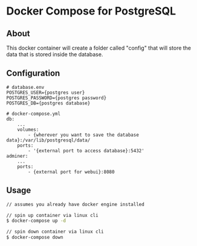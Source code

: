 # Docker Compose for PostgreSQL 

## About
This docker container will create a folder called "config" that will store the data that is stored inside the database. 

## Configuration
```text
# database.env
POSTGRES_USER={postgres user}
POSTGRES_PASSWORD={postgres password}
POSTGRES_DB={postgres database}

# docker-compose.yml
db:
    ...
    volumes:
        - {wherever you want to save the database data}:/var/lib/postgresql/data/
    ports:
        - '{external port to access database}:5432'
adminer:
    ...
    ports: 
        - {external port for webui}:8080
```

## Usage
```bash
// assumes you already have docker engine installed

// spin up container via linux cli
$ docker-compose up -d

// spin down container via linux cli
$ docker-compose down
```